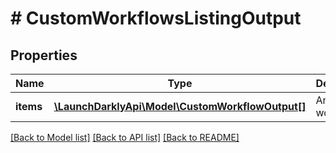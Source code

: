 # # CustomWorkflowsListingOutput

## Properties

Name | Type | Description | Notes
------------ | ------------- | ------------- | -------------
**items** | [**\LaunchDarklyApi\Model\CustomWorkflowOutput[]**](CustomWorkflowOutput.md) | An array of workflows |

[[Back to Model list]](../../README.md#models) [[Back to API list]](../../README.md#endpoints) [[Back to README]](../../README.md)
